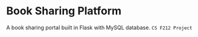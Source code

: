 # Book Sharing Platform
A book sharing portal built in Flask with MySQL database. 
`CS F212 Project`
